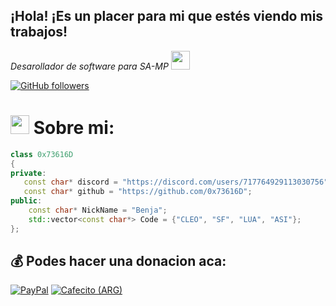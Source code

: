 <h2>¡Hola! ¡Es un placer para mi que estés viendo mis trabajos!</h2>
<p><em>Desarollador de software para SA-MP
</a><img src="https://media.giphy.com/media/WUlplcMpOCEmTGBtBW/giphy.gif" width="30"> 
</em></p>

[![GitHub followers](https://img.shields.io/github/followers/0x73616D?label=Follow&style=social)](https://github.com/0x73616D)

# <img src="https://upload.wikimedia.org/wikipedia/commons/thumb/b/b5/Discord_Active_Developer_Badge.svg/240px-Discord_Active_Developer_Badge.svg.png" width="30"> Sobre mi:

```cpp
class 0x73616D
{
private:
   const char* discord = "https://discord.com/users/717764929113030756";
   const char* github = "https://github.com/0x73616D";
public:
    const char* NickName = "Benja";  
    std::vector<const char*> Code = {"CLEO", "SF", "LUA", "ASI"};
};
```

  ## 💰 Podes hacer una donacion aca:
[![PayPal](https://img.shields.io/badge/PayPal-00457C?style=for-the-badge&logo=paypal&logoColor=white)](https://paypal.me/0x73616D)
[![Cafecito (ARG)](https://img.shields.io/badge/Buy%20Me%20a%20Coffee-ffdd00?style=for-the-badge&logo=buy-me-a-coffee&logoColor=black)](https://cafecito.app/0x73616d)
